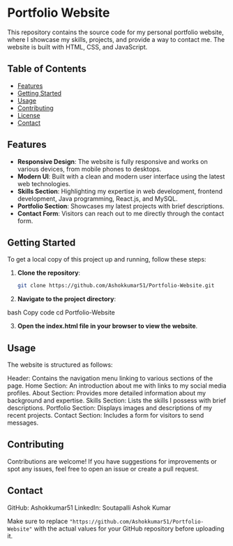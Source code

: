 # Portfolio Website

This repository contains the source code for my personal portfolio website, where I showcase my skills, projects, and provide a way to contact me. The website is built with HTML, CSS, and JavaScript.

## Table of Contents

- [Features](#features)
- [Getting Started](#getting-started)
- [Usage](#usage)
- [Contributing](#contributing)
- [License](#license)
- [Contact](#contact)

## Features

- **Responsive Design**: The website is fully responsive and works on various devices, from mobile phones to desktops.
- **Modern UI**: Built with a clean and modern user interface using the latest web technologies.
- **Skills Section**: Highlighting my expertise in web development, frontend development, Java programming, React.js, and MySQL.
- **Portfolio Section**: Showcases my latest projects with brief descriptions.
- **Contact Form**: Visitors can reach out to me directly through the contact form.

## Getting Started

To get a local copy of this project up and running, follow these steps:

1. **Clone the repository**:
   ```bash
   git clone https://github.com/Ashokkumar51/Portfolio-Website.git
   
2. **Navigate to the project directory**:

bash
Copy code
cd Portfolio-Website

3. **Open the index.html file in your browser to view the website**.

## Usage
The website is structured as follows:

Header: Contains the navigation menu linking to various sections of the page.
Home Section: An introduction about me with links to my social media profiles.
About Section: Provides more detailed information about my background and expertise.
Skills Section: Lists the skills I possess with brief descriptions.
Portfolio Section: Displays images and descriptions of my recent projects.
Contact Section: Includes a form for visitors to send messages.

## Contributing
Contributions are welcome! If you have suggestions for improvements or spot any issues, feel free to open an issue or create a pull request.

## Contact
GitHub: Ashokkumar51
LinkedIn: Soutapalli Ashok Kumar


Make sure to replace `"https://github.com/Ashokkumar51/Portfolio-Website"` with the actual values for your GitHub repository before uploading it.
